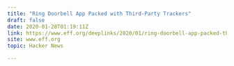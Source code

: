 ```yaml
---
title: "Ring Doorbell App Packed with Third-Party Trackers"
draft: false
date: 2020-01-28T01:19:11Z
link: https://www.eff.org/deeplinks/2020/01/ring-doorbell-app-packed-third-party-trackers?utm_medium=RSS&utm_source=hune
site: www.eff.org
topic: Hacker News  

---
```

